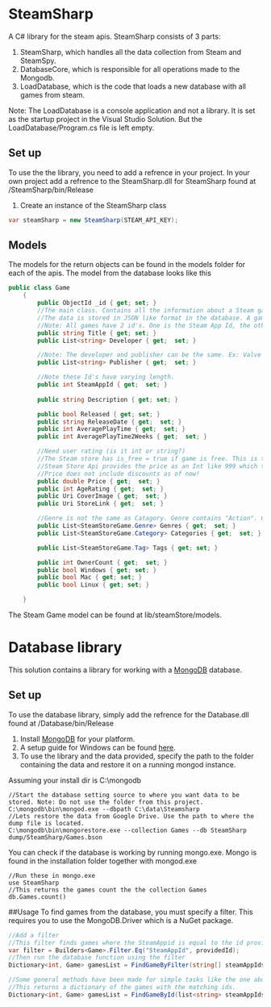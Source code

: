 # SteamSharp
A C# library for the steam apis. 
SteamSharp consists of 3 parts:

1. SteamSharp, which handles all the data collection from Steam and SteamSpy.
2. DatabaseCore, which is responsible for all operations made to the Mongodb.
3. LoadDatabase, which is the code that loads a new database with all games from steam.

Note: The LoadDatabase is a console application and not a library. It is set as the startup project in the Visual Studio Solution. 
But the LoadDatabase/Program.cs file is left empty.
## Set up
To use the the library, you need to add a refrence in your project.
In your own project add a refrence to the SteamSharp.dll for SteamSharp found at /SteamSharp/bin/Release

1. Create an instance of the SteamSharp class
```cs
var steamSharp = new SteamSharp(STEAM_API_KEY);
```
## Models
The models for the return objects can be found in the models folder for each of the apis.
The model from the database looks like this
```cs
public class Game
    {
        public ObjectId _id { get; set; }
        //The main class. Contains all the information about a Steam game. Data is pulled from Steam Store, Steamspy and Steam Store Api.
        //The data is stored in JSON like format in the database. A game can be retrieved by its AppId from the database.
        //Note: All games have 2 id's. One is the Steam App Id, the other is the Id givin by the Database. Use the Steam App Id in most cases.
        public string Title { get; set; }
        public List<string> Developer { get;  set; }

        //Note: The developer and publisher can be the same. Ex: Valve
        public List<string> Publisher { get;  set; }

        //Note these Id's have varying length.
        public int SteamAppId { get;  set; }
        
        public string Description { get; set; }

        public bool Released { get; set; }
        public string ReleaseDate { get;  set; }
        public int AveragePlayTime { get;  set; }
        public int AveragePlayTime2Weeks { get;  set; }

        //Need user rating (is it int or string?)
        //The Steam store has is_free = true if game is free. This is translated to Price = 0.
        //Steam Store Api provides the price as an Int like 999 which translates to 9.99. Convetions is handled on insert.
        //Price does not include discounts as of now!
        public double Price { get;  set; }
        public int AgeRating { get;  set; }
        public Uri CoverImage { get;  set; }
        public Uri StoreLink { get;  set; }

        //Genre is not the same as Catagory. Genre contains "Action". Catagory contains "Multiplayer"
        public List<SteamStoreGame.Genre> Genres { get;  set; }
        public List<SteamStoreGame.Category> Categories { get;  set; }

        public List<SteamStoreGame.Tag> Tags { get; set; }

        public int OwnerCount { get;  set; }
        public bool Windows { get; set; }
        public bool Mac { get; set; }
        public bool Linux { get; set; }

    }
```

The Steam Game model can be found at lib/steamStore/models. 

# Database library
This solution contains a library for working with a [MongoDB](https://www.mongodb.org/) database. 
## Set up
To use the database library, simply add the refrence for the Database.dll found at /Database/bin/Release

1. Install [MongoDB](https://www.mongodb.org/downloads#production) for your platform.
2. A setup guide for Windows can be found [here](https://docs.mongodb.org/manual/tutorial/install-mongodb-on-windows/).
3. To use the library and the data provided, specify the path to the folder containing the data and restore it on a running mongod instance.

Assuming your install dir is C:\mongodb
```
//Start the database setting source to where you want data to be stored. Note: Do not use the folder from this project.
C:\mongodb\bin\mongod.exe --dbpath C:\data\Steamsharp
//Lets restore the data from Google Drive. Use the path to where the dump file is located.
C:\mongodb\bin\mongorestore.exe --collection Games --db SteamSharp dump/SteamSharp/Games.bson
```
You can check if the database is working by running mongo.exe. Mongo is found in the installation folder together with mongod.exe
```
//Run these in mongo.exe
use SteamSharp
//This returns the games count the the collection Games
db.Games.count()
```
##Usage
To find games from the database, you must specify a filter. This requires you to use the MongoDB.Driver which is a NuGet package.
```cs
//Add a filter
//This filter finds games where the SteamAppid is equal to the id provided by the user.
var filter = Builders<Game>.Filter.Eq("SteamAppId", providedId);
//Then run the database function using the filter
Dictionary<int, Game> gamesList = FindGameByFilter(string[] steamAppIds, filter);

//Some general methods have been made for simple tasks like the one above.
//This returns a dictionary of the games with the matching ids.
Dictionary<int, Game> gamesList = FindGameById(list<string> steamAppIds);
```


